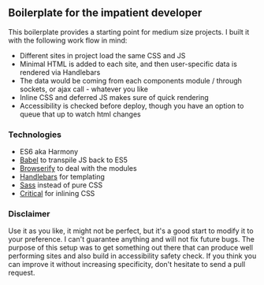 ## Boilerplate for the impatient developer

This boilerplate provides a starting point for medium size projects. I built it with the following work flow in mind:

- Different sites in project load the same CSS and JS
- Minimal HTML is added to each site, and then user-specific data is rendered via Handlebars
- The data would be coming from each components module / through sockets, or ajax call - whatever you like
- Inline CSS and deferred JS makes sure of quick rendering
- Accessibility is checked before deploy, though you have an option to queue that up to watch html changes

### Technologies

- ES6 aka Harmony
- [Babel](https://babeljs.io/) to transpile JS back to ES5
- [Browserify](http://browserify.org/) to deal with the modules
- [Handlebars](http://handlebarsjs.com/) for templating
- [Sass](http://sass-lang.com/) instead of pure CSS
- [Critical](https://github.com/addyosmani/critical) for inlining CSS

### Disclaimer

Use it as you like, it might not be perfect, but it's a good start to modify it to your preference. I can't guarantee anything and will not fix future bugs. The purpose of this setup was to get something out there that can produce well performing sites and also build in accessibility safety check. If you think you can improve it without increasing specificity, don't hesitate to send a pull request.